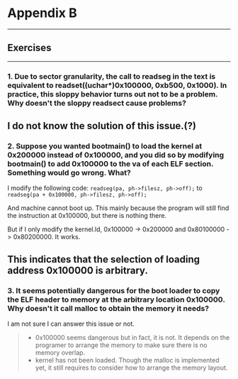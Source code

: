 # Appendix B
---

## Exercises
---

### 1. Due to sector granularity, the call to readseg in the text is equivalent to readset((uchar*)0x100000, 0xb500, 0x1000). In practice, this sloppy behavior turns out not to be a problem. Why doesn't the sloppy readsect cause problems?

I do not know the solution of this issue.(?)
---

### 2. Suppose you wanted bootmain() to load the kernel at 0x200000 instead of 0x100000, and you did so by modifying bootmain() to add 0x100000 to the va of each ELF section. Something would go wrong. What?

I modify the following code:
`readseg(pa, ph->filesz, ph->off);`
to
`readseg(pa + 0x100000, ph->filesz, ph->off);`

And machine cannot boot up. This mainly because the program will still find the instruction at 0x100000, but there is nothing there.

But if I only modify the kernel.ld, 0x100000 -> 0x200000 and 0x80100000 -> 0x80200000. It works.

This indicates that the selection of loading address 0x100000 is arbitrary.
---

### 3. It seems potentially dangerous for the boot loader to copy the ELF header to memory at the arbitrary location 0x100000. Why doesn't it call malloc to obtain the memory it needs?

I am not sure I can answer this issue or not.

> * 0x100000 seems dangerous but in fact, it is not. It depends on the programer to arrange the memory to make sure there is no memory overlap.
> * kernel has not been loaded. Though the malloc is implemented yet, it still requires to consider how to arrange the memory layout.
